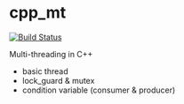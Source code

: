 # cpp_mt

[![Build Status](https://travis-ci.com/ryanpig/cpp_mt.svg?branch=master)](https://travis-ci.com/ryanpig/cpp_mt)

Multi-threading in C++
- basic thread
- lock_guard & mutex
- condition variable (consumer & producer)
